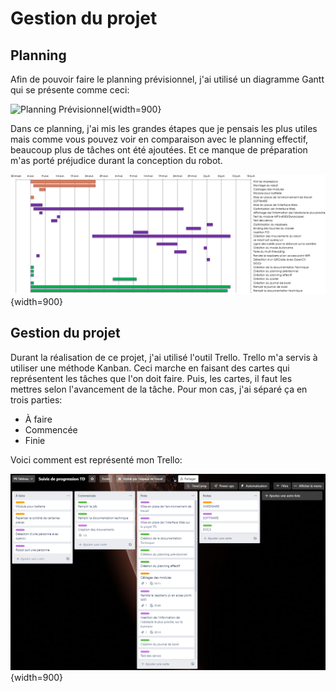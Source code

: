 # Gestion du projet

## Planning

Afin de pouvoir faire le planning prévisionnel, j'ai utilisé un diagramme Gantt qui se présente comme ceci:

![Planning Prévisionnel](img/Planning_Pr%C3%A9visionnel.png){width=900}

Dans ce planning, j'ai mis les grandes étapes que je pensais les plus utiles mais comme vous pouvez voir en comparaison avec le planning effectif, beaucoup plus de tâches ont été ajoutées. Et ce manque de préparation m'as porté préjudice durant la conception du robot.

![Planning effectif](img/Planning_Effectif.png){width=900}

## Gestion du projet

Durant la réalisation de ce projet, j'ai utilisé l'outil Trello. Trello m'a servis à utiliser une méthode Kanban. Ceci marche en faisant des cartes qui représentent les tâches que l'on doit faire. Puis, les cartes, il faut les mettres selon l'avancement de la tâche. Pour mon cas, j'ai séparé ça en trois parties:

- À faire
- Commencée
- Finie

Voici comment est représenté mon Trello:

![Trello](img/Trello_FinProjet.png){width=900}